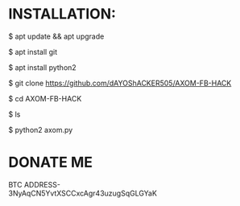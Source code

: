 
INSTALLATION:
============================================
$ apt update && apt upgrade

$ apt install git

$ apt install python2

$ git clone https://github.com/dAYOShACKER505/AXOM-FB-HACK

$ cd AXOM-FB-HACK

$ ls

$ python2 axom.py


DONATE ME                       
=================================================
BTC ADDRESS-                                                            
3NyAqCN5YvtXSCCxcAgr43uzugSqGLGYaK 

